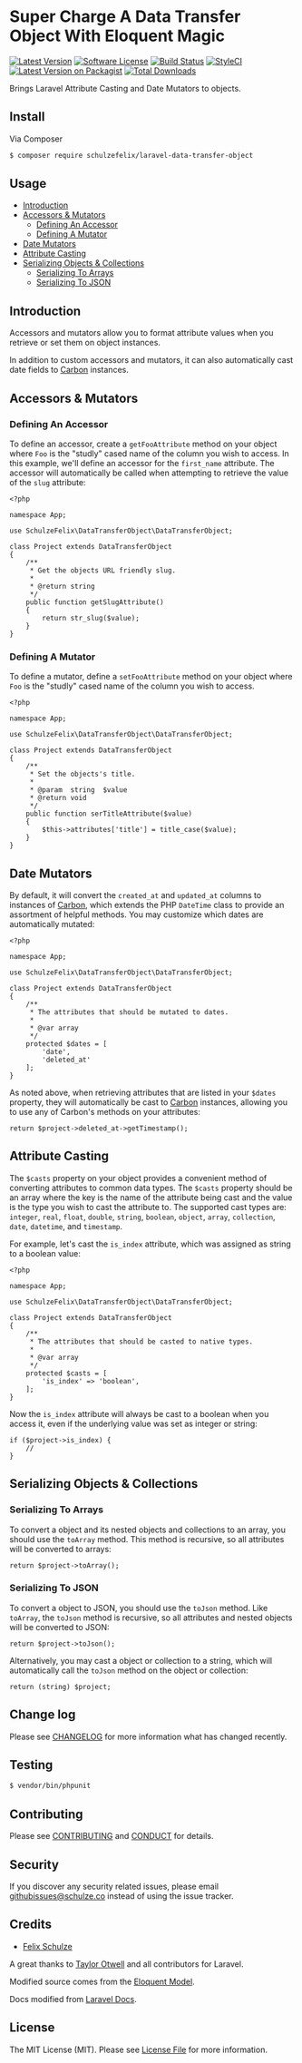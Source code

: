 # Super Charge A Data Transfer Object With Eloquent Magic

[![Latest Version](https://img.shields.io/github/release/schulzefelix/laravel-data-transfer-object.svg?style=flat-square)](https://github.com/schulzefelix/laravel-data-transfer-object/releases)
[![Software License][ico-license]](LICENSE.md)
[![Build Status][ico-travis]][link-travis]
[![StyleCI](https://styleci.io/repos/74488171/shield)](https://styleci.io/repos/74488171)
[![Latest Version on Packagist][ico-version]][link-packagist]
[![Total Downloads][ico-downloads]][link-downloads]

Brings Laravel Attribute Casting and Date Mutators to objects.

## Install

Via Composer

``` bash
$ composer require schulzefelix/laravel-data-transfer-object
```

## Usage

- [Introduction](#introduction)
- [Accessors & Mutators](#accessors-and-mutators)
    - [Defining An Accessor](#defining-an-accessor)
    - [Defining A Mutator](#defining-a-mutator)
- [Date Mutators](#date-mutators)
- [Attribute Casting](#attribute-casting)
- [Serializing Objects & Collections](#serializing-objects-and-collections)
    - [Serializing To Arrays](#serializing-to-arrays)
    - [Serializing To JSON](#serializing-to-json)

<a name="introduction"></a>
## Introduction

Accessors and mutators allow you to format attribute values when you retrieve or set them on object instances.

In addition to custom accessors and mutators, it can also automatically cast date fields to [Carbon](https://github.com/briannesbitt/Carbon) instances.

<a name="accessors-and-mutators"></a>
## Accessors & Mutators

<a name="defining-an-accessor"></a>
### Defining An Accessor

To define an accessor, create a `getFooAttribute` method on your object where `Foo` is the "studly" cased name of the column you wish to access. In this example, we'll define an accessor for the `first_name` attribute. The accessor will automatically be called when attempting to retrieve the value of the `slug` attribute:

    <?php

    namespace App;

    use SchulzeFelix\DataTransferObject\DataTransferObject;

    class Project extends DataTransferObject
    {
        /**
         * Get the objects URL friendly slug.
         *
         * @return string
         */
        public function getSlugAttribute()
        {
            return str_slug($value);
        }
    }


<a name="defining-a-mutator"></a>
### Defining A Mutator

To define a mutator, define a `setFooAttribute` method on your object where `Foo` is the "studly" cased name of the column you wish to access.

    <?php

    namespace App;

    use SchulzeFelix\DataTransferObject\DataTransferObject;

    class Project extends DataTransferObject
    {
        /**
         * Set the objects's title.
         *
         * @param  string  $value
         * @return void
         */
        public function serTitleAttribute($value)
        {
            $this->attributes['title'] = title_case($value);
        }
    }

<a name="date-mutators"></a>
## Date Mutators

By default, it will convert the `created_at` and `updated_at` columns to instances of [Carbon](https://github.com/briannesbitt/Carbon), which extends the PHP `DateTime` class to provide an assortment of helpful methods. You may customize which dates are automatically mutated:

    <?php

    namespace App;

    use SchulzeFelix\DataTransferObject\DataTransferObject;

    class Project extends DataTransferObject
    {
        /**
         * The attributes that should be mutated to dates.
         *
         * @var array
         */
        protected $dates = [
            'date',
            'deleted_at'
        ];
    }


As noted above, when retrieving attributes that are listed in your `$dates` property, they will automatically be cast to [Carbon](https://github.com/briannesbitt/Carbon) instances, allowing you to use any of Carbon's methods on your attributes:

    return $project->deleted_at->getTimestamp();


<a name="attribute-casting"></a>
## Attribute Casting

The `$casts` property on your object provides a convenient method of converting attributes to common data types. The `$casts` property should be an array where the key is the name of the attribute being cast and the value is the type you wish to cast the attribute to. The supported cast types are: `integer`, `real`, `float`, `double`, `string`, `boolean`, `object`, `array`, `collection`, `date`, `datetime`, and `timestamp`.

For example, let's cast the `is_index` attribute, which was assigned as string to a boolean value:

    <?php

    namespace App;

    use SchulzeFelix\DataTransferObject\DataTransferObject;

    class Project extends DataTransferObject
    {
        /**
         * The attributes that should be casted to native types.
         *
         * @var array
         */
        protected $casts = [
            'is_index' => 'boolean',
        ];
    }

Now the `is_index` attribute will always be cast to a boolean when you access it, even if the underlying value was set as integer or string:

    if ($project->is_index) {
        //
    }

<a name="serializing-objects-and-collections"></a>
## Serializing Objects & Collections

<a name="serializing-to-arrays"></a>
### Serializing To Arrays

To convert a object and its nested objects and collections to an array, you should use the `toArray` method. This method is recursive, so all attributes will be converted to arrays:

    return $project->toArray();

<a name="serializing-to-json"></a>
### Serializing To JSON

To convert a object to JSON, you should use the `toJson` method. Like `toArray`, the `toJson` method is recursive, so all attributes and nested objects will be converted to JSON:

    return $project->toJson();

Alternatively, you may cast a object or collection to a string, which will automatically call the `toJson` method on the object or collection:

    return (string) $project;

## Change log

Please see [CHANGELOG](CHANGELOG.md) for more information what has changed recently.

## Testing

``` bash
$ vendor/bin/phpunit
```

## Contributing

Please see [CONTRIBUTING](CONTRIBUTING.md) and [CONDUCT](CONDUCT.md) for details.

## Security

If you discover any security related issues, please email githubissues@schulze.co instead of using the issue tracker.

## Credits

- [Felix Schulze][link-author]

A great thanks to [Taylor Otwell](https://github.com/taylorotwell) and all contributors for Laravel.

Modified source comes from the [Eloquent Model](https://github.com/laravel/framework/blob/5.3/src/Illuminate/Database/Eloquent/Model.php).

Docs modified from [Laravel Docs](https://github.com/laravel/docs).

## License

The MIT License (MIT). Please see [License File](LICENSE.md) for more information.

[ico-version]: https://img.shields.io/packagist/v/schulzefelix/laravel-data-transfer-object.svg?style=flat-square
[ico-license]: https://img.shields.io/badge/license-MIT-brightgreen.svg?style=flat-square
[ico-travis]: https://img.shields.io/travis/schulzefelix/laravel-data-transfer-object/master.svg?style=flat-square
[ico-scrutinizer]: https://img.shields.io/scrutinizer/coverage/g/schulzefelix/laravel-data-transfer-object.svg?style=flat-square
[ico-downloads]: https://img.shields.io/packagist/dt/schulzefelix/laravel-data-transfer-object.svg?style=flat-square

[link-packagist]: https://packagist.org/packages/schulzefelix/laravel-data-transfer-object
[link-travis]: https://travis-ci.org/schulzefelix/laravel-data-transfer-object
[link-scrutinizer]: https://scrutinizer-ci.com/g/schulzefelix/laravel-data-transfer-object/code-structure
[link-code-quality]: https://scrutinizer-ci.com/g/schulzefelix/laravel-data-transfer-object
[link-downloads]: https://packagist.org/packages/schulzefelix/laravel-data-transfer-object
[link-author]: https://github.com/schulzefelix
[link-contributors]: ../../contributors
